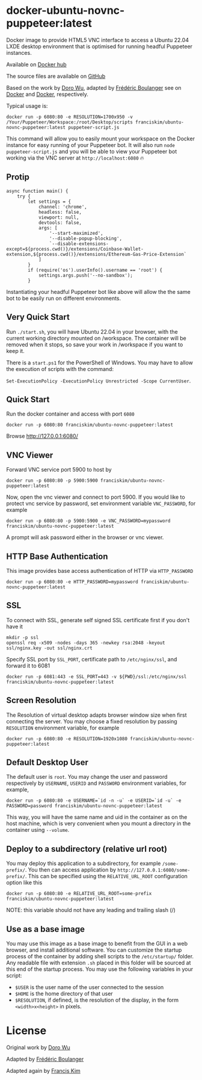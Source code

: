 docker-ubuntu-novnc-puppeteer:latest
===================

Docker image to provide HTML5 VNC interface to access a Ubuntu 22.04 LXDE desktop environment that is optimised for running headful Puppeteer instances.

Available on [Docker hub](https://hub.docker.com/r/franciskim/ubuntu-novnc-puppeteer)

The source files are available on [GitHub](https://github.com/franciskim/docker-ubuntu-novnc-puppeteer)

Based on the work by [Doro Wu](https://github.com/fcwu), adapted by [Frédéric Boulanger](https://github.com/Frederic-Boulanger-UPS)
 see on [Docker](https://hub.docker.com/r/dorowu/ubuntu-desktop-lxde-vnc/) and [Docker](https://hub.docker.com/r/fredblgr/ubuntu-novnc), respectively.


Typical usage is:

```
docker run -p 6080:80 -e RESOLUTION=1700x950 -v /Your/Puppeteer/Workspace:/root/Desktop/scripts franciskim/ubuntu-novnc-puppeteer:latest puppeteer-script.js
```

This command will allow you to easily mount your workspace on the Docker instance for easy running of your Puppeteer bot. It will also run `node puppeteer-script.js` and you will be able to view your Puppeteer bot working via the VNC server at `http://localhost:6080` 🔥

Protip
----------------
```
async function main() {
    try {
        let settings = {
            channel: 'chrome',
            headless: false,
            viewport: null,
            devtools: false,
            args: [
                '--start-maximized',
                '--disable-popup-blocking',
                `--disable-extensions-except=${process.cwd()}/extensions/Coinbase-Wallet-extension,${process.cwd()}/extensions/Ethereum-Gas-Price-Extension`
            ]
        }
        if (require('os').userInfo().username == 'root') {
            settings.args.push('--no-sandbox');
        }
```
Instantiating your headful Puppeteer bot like above will allow the the same bot to be easily run on different environments.


Very Quick Start
----------------
Run ```./start.sh```, you will have Ubuntu 22.04 in your browser, with the current working directory mounted on /workspace. The container will be removed when it stops, so save your work in /workspace if you want to keep it.

There is a ```start.ps1``` for the PowerShell of Windows. You may have to allow the execution of scripts with the command:

```Set-ExecutionPolicy -ExecutionPolicy Unrestricted -Scope CurrentUser```.

Quick Start
-------------------------
Run the docker container and access with port `6080`

```
docker run -p 6080:80 franciskim/ubuntu-novnc-puppeteer:latest
```

Browse http://127.0.0.1:6080/


VNC Viewer
------------------

Forward VNC service port 5900 to host by

```
docker run -p 6080:80 -p 5900:5900 franciskim/ubuntu-novnc-puppeteer:latest
```

Now, open the vnc viewer and connect to port 5900. If you would like to protect vnc service by password, set environment variable `VNC_PASSWORD`, for example

```
docker run -p 6080:80 -p 5900:5900 -e VNC_PASSWORD=mypassword franciskim/ubuntu-novnc-puppeteer:latest
```

A prompt will ask password either in the browser or vnc viewer.

HTTP Base Authentication
---------------------------

This image provides base access authentication of HTTP via `HTTP_PASSWORD`

```
docker run -p 6080:80 -e HTTP_PASSWORD=mypassword franciskim/ubuntu-novnc-puppeteer:latest
```

SSL
--------------------

To connect with SSL, generate self signed SSL certificate first if you don't have it

```
mkdir -p ssl
openssl req -x509 -nodes -days 365 -newkey rsa:2048 -keyout ssl/nginx.key -out ssl/nginx.crt
```

Specify SSL port by `SSL_PORT`, certificate path to `/etc/nginx/ssl`, and forward it to 6081

```
docker run -p 6081:443 -e SSL_PORT=443 -v ${PWD}/ssl:/etc/nginx/ssl franciskim/ubuntu-novnc-puppeteer:latest
```

Screen Resolution
------------------

The Resolution of virtual desktop adapts browser window size when first connecting the server. You may choose a fixed resolution by passing `RESOLUTION` environment variable, for example

```
docker run -p 6080:80 -e RESOLUTION=1920x1080 franciskim/ubuntu-novnc-puppeteer:latest
```

Default Desktop User
--------------------

The default user is `root`. You may change the user and password respectively by `USERNAME`, `USERID` and `PASSWORD` environment variables, for example,

```
docker run -p 6080:80 -e USERNAME=`id -n -u` -e USERID=`id -u` -e PASSWORD=password franciskim/ubuntu-novnc-puppeteer:latest
```

This way, you will have the same name and uid in the container as on the host machine, which is very convenient when you mount a directory in the container using ```--volume```.


Deploy to a subdirectory (relative url root)
--------------------------------------------

You may deploy this application to a subdirectory, for example `/some-prefix/`. You then can access application by `http://127.0.0.1:6080/some-prefix/`. This can be specified using the `RELATIVE_URL_ROOT` configuration option like this

```
docker run -p 6080:80 -e RELATIVE_URL_ROOT=some-prefix franciskim/ubuntu-novnc-puppeteer:latest
```

NOTE: this variable should not have any leading and trailing slash (/)

Use as a base image
-------------------
You may use this image as a base image to benefit from the GUI in a web browser, and install additional software.
You can customize the startup process of the container by adding shell scripts to the ```/etc/startup/``` folder. Any readable file with extension ```.sh``` placed in this folder will be sourced at this end of the startup process. You may use the following variables in your script:
* ```$USER``` is the user name of the user connected to the session
* ```$HOME``` is the home directory of that user
* ```$RESOLUTION```, if defined, is the resolution of the display, in the form ```<width>x<height>``` in pixels.


License
==================

Original work by [Doro Wu](https://github.com/fcwu)

Adapted by [Frédéric Boulanger](https://github.com/Frederic-Boulanger-UPS)

Adapted again by [Francis Kim](https://github.com/franciskim)
